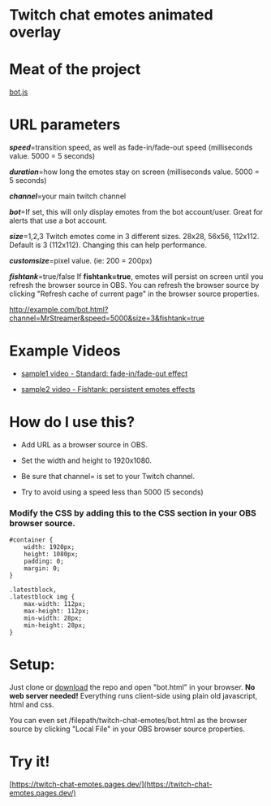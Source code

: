 # Twitch chat emotes animated overlay

# Meat of the project

[bot.js](https://raw.githubusercontent.com/teklynk/twitch_chat_emotes/master/assets/js/bot.js)

# URL parameters

***speed***=transition speed, as well as fade-in/fade-out speed (milliseconds value. 5000 = 5 seconds)

***duration***=how long the emotes stay on screen (milliseconds value. 5000 = 5 seconds)

***channel***=your main twitch channel

***bot***=If set, this will only display emotes from the bot account/user. Great for alerts that use a bot account.

***size***=1,2,3 Twitch emotes come in 3 different sizes. 28x28, 56x56, 112x112. Default is 3 (112x112). Changing this
can help performance.

***customsize***=pixel value. (ie: 200 = 200px)

***fishtank***=true/false If **fishtank=true**, emotes will persist on screen until you refresh the browser source in
OBS. You can refresh the browser source by clicking "Refresh cache of current page" in the browser source properties.

http://example.com/bot.html?channel=MrStreamer&speed=5000&size=3&fishtank=true

# Example Videos
* [sample1 video - Standard: fade-in/fade-out effect](https://github.com/teklynk/twitch_chat_emotes/blob/master/sample_standard.mp4?raw=true)

* [sample2 video - Fishtank: persistent emotes effects](https://github.com/teklynk/twitch_chat_emotes/blob/master/sample_fishtank.mp4?raw=true)

# How do I use this?
* Add URL as a browser source in OBS.

* Set the width and height to 1920x1080.

* Be sure that channel= is set to your Twitch channel. 

* Try to avoid using a speed less than 5000 (5 seconds)

### Modify the CSS by adding this to the CSS section in your OBS browser source.
```
#container {
    width: 1920px;
    height: 1080px;
    padding: 0;
    margin: 0;
}

.latestblock,
.latestblock img {
    max-width: 112px;
    max-height: 112px;
    min-width: 28px;
    min-height: 28px;
}
```

# Setup:

Just clone or [download](https://github.com/teklynk/twitch_chat_emotes/archive/refs/heads/master.zip) the repo and open "bot.html" in your browser. **No web server needed!** Everything runs client-side using plain old javascript, html and css.

You can even set /filepath/twitch-chat-emotes/bot.html as the browser source by clicking "Local File" in your OBS browser source properties.

# Try it!
[https://twitch-chat-emotes.pages.dev/](https://twitch-chat-emotes.pages.dev/)